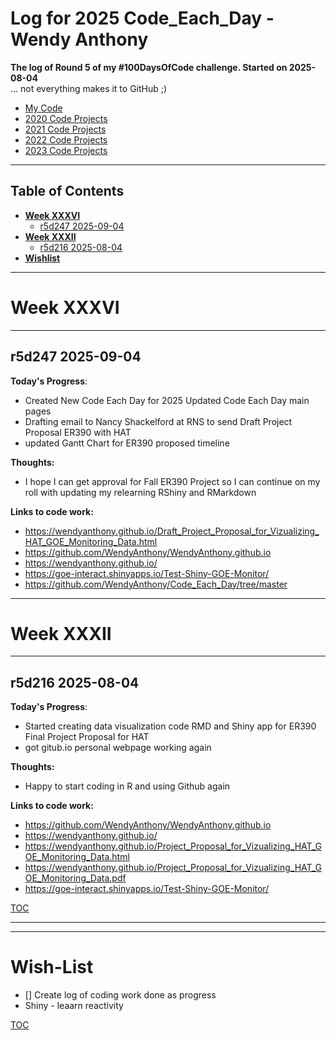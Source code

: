 # Log for 2025 Code_Each_Day - Wendy Anthony

**The log of Round 5 of my #100DaysOfCode challenge. Started on 2025-08-04**  
 ... not everything makes it to GitHub ;)
- [My Code](https://github.com/WendyAnthony/Code_Each_Day/tree/master/My_Code)
- [2020 Code Projects](https://github.com/WendyAnthony/Code_Each_Day/blob/master/Code-Projects-2020.md)
- [2021 Code Projects](https://github.com/WendyAnthony/Code_Each_Day/blob/master/Code-Projects-2021.md)
- [2022 Code Projects](https://github.com/WendyAnthony/Code_Each_Day/blob/master/Code-Projects-2022.md)
- [2023 Code Projects](https://github.com/WendyAnthony/Code_Each_Day/blob/master/Code-Projects-2023.md)

***
## Table of Contents  <a name="toc"/></a>
- **[Week XXXVI](#weekxxxvi)**    
  - [r5d247 2025-09-04](#r5d247)
- **[Week XXXII](#weekxxxii)**    
  - [r5d216 2025-08-04](#r5d216)
- **[Wishlist](#wishlist)**  


***
# Week XXXVI <a name="weekxxxvi"/></a>
***
## r5d247 2025-09-04 <a name="r5d2467"/></a>
**Today's Progress**: 
- Created New Code Each Day for 2025 Updated Code Each Day main pages
- Drafting email to Nancy Shackelford at RNS to send Draft Project Proposal ER390 with HAT
- updated Gantt Chart for ER390 proposed timeline

**Thoughts:** 
- I hope I can get approval for Fall ER390 Project so I can continue on my roll with updating my relearning RShiny and RMarkdown

**Links to code work:** 
- https://wendyanthony.github.io/Draft_Project_Proposal_for_Vizualizing_HAT_GOE_Monitoring_Data.html
- https://github.com/WendyAnthony/WendyAnthony.github.io
- https://wendyanthony.github.io/
- https://goe-interact.shinyapps.io/Test-Shiny-GOE-Monitor/
- https://github.com/WendyAnthony/Code_Each_Day/tree/master


***
# Week XXXII <a name="weekxxxii"/></a>
***
## r5d216 2025-08-04 <a name="r5d216"/></a>
**Today's Progress**: 
- Started creating data visualization code RMD and Shiny app for ER390 Final Project Proposal for HAT
- got gitub.io personal webpage working again

**Thoughts:** 
- Happy to start coding in R and using Github again

**Links to code work:** 
- https://github.com/WendyAnthony/WendyAnthony.github.io
- https://wendyanthony.github.io/
- https://wendyanthony.github.io/Project_Proposal_for_Vizualizing_HAT_GOE_Monitoring_Data.html
- https://wendyanthony.github.io/Project_Proposal_for_Vizualizing_HAT_GOE_Monitoring_Data.pdf
- https://goe-interact.shinyapps.io/Test-Shiny-GOE-Monitor/

[TOC](#toc)

***  
***
# Wish-List <a name="wishlist"/>  
- [] Create log of coding work done as progress
- Shiny - leaarn reactivity

[TOC](#toc)
